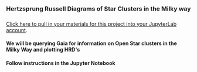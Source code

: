 ### Hertzsprung Russell Diagrams of Star Clusters in the Milky way
### 

[Click here to pull in your materials for this project into your JupyterLab account](https://bushastrolab.com/hub/user-redirect/git-pull?repo=https%3A%2F%2Fgithub.com%2Fdrunarayan%2FCitizen_Science_projects&branch=gh-pages&urlpath=lab%2Ftree%2FCitizen_Science_projects%2Fcluster_hrd%2FP4A_Gaia_HRD.ipynb?reset).


#### We will be querying Gaia for information on Open Star clusters in the Milky Way and plotting HRD's

#### Follow instructions in the Jupyter Notebook
